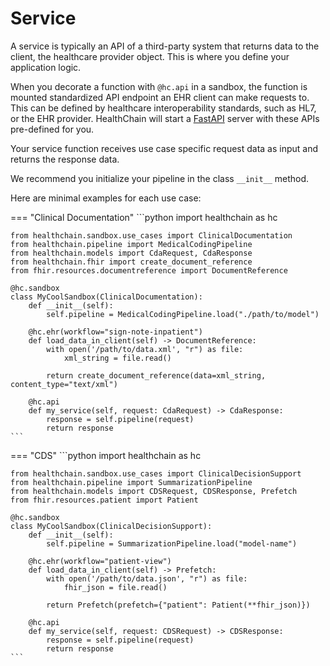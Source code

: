 # Service

A service is typically an API of a third-party system that returns data to the client, the healthcare provider object. This is where you define your application logic.

When you decorate a function with `@hc.api` in a sandbox, the function is mounted standardized API endpoint an EHR client can make requests to. This can be defined by healthcare interoperability standards, such as HL7, or the EHR provider. HealthChain will start a [FastAPI](https://fastapi.tiangolo.com/) server with these APIs pre-defined for you.

Your service function receives use case specific request data as input and returns the response data.

We recommend you initialize your pipeline in the class `__init__` method.

Here are minimal examples for each use case:

=== "Clinical Documentation"
    ```python
    import healthchain as hc

    from healthchain.sandbox.use_cases import ClinicalDocumentation
    from healthchain.pipeline import MedicalCodingPipeline
    from healthchain.models import CdaRequest, CdaResponse
    from healthchain.fhir import create_document_reference
    from fhir.resources.documentreference import DocumentReference

    @hc.sandbox
    class MyCoolSandbox(ClinicalDocumentation):
        def __init__(self):
            self.pipeline = MedicalCodingPipeline.load("./path/to/model")

        @hc.ehr(workflow="sign-note-inpatient")
        def load_data_in_client(self) -> DocumentReference:
            with open('/path/to/data.xml', "r") as file:
                xml_string = file.read()

            return create_document_reference(data=xml_string, content_type="text/xml")

        @hc.api
        def my_service(self, request: CdaRequest) -> CdaResponse:
            response = self.pipeline(request)
            return response
    ```

=== "CDS"
    ```python
    import healthchain as hc

    from healthchain.sandbox.use_cases import ClinicalDecisionSupport
    from healthchain.pipeline import SummarizationPipeline
    from healthchain.models import CDSRequest, CDSResponse, Prefetch
    from fhir.resources.patient import Patient

    @hc.sandbox
    class MyCoolSandbox(ClinicalDecisionSupport):
        def __init__(self):
            self.pipeline = SummarizationPipeline.load("model-name")

        @hc.ehr(workflow="patient-view")
        def load_data_in_client(self) -> Prefetch:
            with open('/path/to/data.json', "r") as file:
                fhir_json = file.read()

            return Prefetch(prefetch={"patient": Patient(**fhir_json)})

        @hc.api
        def my_service(self, request: CDSRequest) -> CDSResponse:
            response = self.pipeline(request)
            return response
    ```
